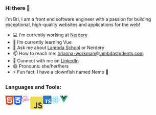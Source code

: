 ### Hi there 👋

I'm Bri, I am a front end software engineer with a passion for building exceptional, high-quality websites and applications for the web!

- 💻  I'm currently working at [Nerdery](https://www.nerdery.com/)
- 🌳  I’m currently learning Vue
- 💬  Ask me about [Lambda School](https://lambdaschool.com/go/apply-now?utm_source=google&utm_medium=paid&utm_campaign=brand_lambdaschool_bamboo_gsearch_cvr_branded&utm_term=53144480055&utm_content=lambda%20school&utm_type=346365111803&gclid=CjwKCAjwoZWHBhBgEiwAiMN66WWH-9Wi4YvsTKo6uxQinKiTLg9K8sF7SlKtNZYIgdmhPJbHDGdFaxoCTKUQAvD_BwE) or Nerdery
- 📫  How to reach me: brianna-workman@lambdastudents.com
- 💼  Connect with me on [LinkedIn](https://www.linkedin.com/in/brianna-m-workman/)
- 😄  Pronouns: she/her/hers
- ⚡  Fun fact: I have a clownfish named Nemo 🐠

### Languages and Tools:

<a href="https://www.w3.org/html/" target="_blank"><img align="left" alt="HTML5" width="26px" src="https://raw.githubusercontent.com/briworkman/briworkman/master/icons/html5.svg?raw=true" /></a>
<a href="https://www.w3schools.com/css/" target="_blank"><img align="left" alt="CSS3" width="26px" src="https://raw.githubusercontent.com/briworkman/briworkman/master/icons/css3.svg?raw=true" /></a>
<a href="https://sass-lang.com/" target="_blank"> <img align="left" alt="Sass" width="26px" src="https://raw.githubusercontent.com/briworkman/briworkman/master/icons/sass.svg?raw=true"/> </a>
<a href="https://www.javascript.com/" target="_blank"> <img align="left" alt="JavaScript" width="40.44px" src="https://raw.githubusercontent.com/briworkman/briworkman/master/icons/javascript.svg?raw=true"/> </a>
<a href="https://www.typescriptlang.org/" target="_blank"> <img align="left" alt="TypeScript" width="26px" src="https://raw.githubusercontent.com/briworkman/briworkman/master/icons/typescript.svg?raw=true"/> </a>
<a href="https://reactjs.org/" target="_blank"> <img align="left" alt="React" width="26px" src="https://raw.githubusercontent.com/briworkman/briworkman/master/icons/react.svg?raw=true"/> </a>
<a href="https://vuejs.org/" target="_blank"> <img align="left" alt="Vue" width="26px" src="https://raw.githubusercontent.com/briworkman/briworkman/master/icons/vue.svg?raw=true"/> </a>

